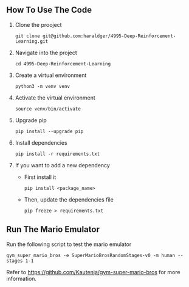 ## How To Use The Code

1. Clone the prooject
    ```
    git clone git@github.com:haraldger/4995-Deep-Reinforcement-Learning.git
    ```

2. Navigate into the project
    ```
    cd 4995-Deep-Reinforcement-Learning
    ```

3. Create a virtual environment
    ```
    python3 -m venv venv
    ```

4. Activate the virtual environment
    ```
    source venv/bin/activate
    ```

5. Upgrade pip
    ```
    pip install --upgrade pip
    ```

6. Install dependencies
    ```
    pip install -r requirements.txt
    ```
    
6. If you want to add a new dependency
    - First install it
        ```
        pip install <package_name>
        ```

    - Then, update the dependencies file
        ```
        pip freeze > requirements.txt
        ```

## Run The Mario Emulator
Run the following script to test the mario emulator

```
gym_super_mario_bros -e SuperMarioBrosRandomStages-v0 -m human --stages 1-1
```
Refer to https://github.com/Kautenja/gym-super-mario-bros for more information.



